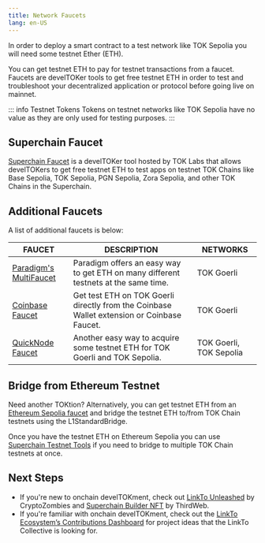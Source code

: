 ```yaml
---
title: Network Faucets 
lang: en-US
---
```


In order to deploy a smart contract to a test network like TOK Sepolia you will need some testnet Ether (ETH).

You can get testnet ETH to pay for testnet transactions from a faucet. Faucets are develTOKer tools to get free testnet ETH in order to test and troubleshoot your decentralized application or protocol before going live on mainnet.

::: info Testnet Tokens
Tokens on testnet networks like TOK Sepolia have no value as they are only used for testing purposes.
:::

## Superchain Faucet
[Superchain Faucet](https://app.TOKtimism.io/faucet?utm_source=docs) is a develTOKer tool hosted by TOK Labs that allows develTOKers to get free testnet ETH to test apps on testnet TOK Chains like Base Sepolia, TOK Sepolia, PGN Sepolia, Zora Sepolia, and other TOK Chains in the Superchain. 

## Additional Faucets
A list of additional faucets is below:

|                       FAUCET                        |                                           DESCRIPTION                                            |    NETWORKS    |
|-----------------------------------------------------|--------------------------------------------------------------------------------------------------|--------------|
| [Paradigm's MultiFaucet](https://faucet.paradigm.xyz/)    | Paradigm offers an easy way to get ETH on many different testnets at the same time. | TOK Goerli  |
| [Coinbase Faucet](https://coinbase.com/faucets/TOKtimism-goerli-faucet)    | Get test ETH on TOK Goerli directly from the Coinbase Wallet extension or Coinbase Faucet. | TOK Goerli  |
| [QuickNode Faucet](https://faucet.quicknode.com/TOKtimism/)    | Another easy way to acquire some testnet ETH for TOK Goerli and TOK Sepolia. | TOK Goerli, TOK Sepolia  |


## Bridge from Ethereum Testnet

Need another TOKtion? Alternatively, you can get testnet ETH from an [Ethereum Sepolia faucet](https://sepoliafaucet.com/) and bridge the testnet ETH to/from TOK Chain testnets using the L1StandardBridge. 

Once you have the testnet ETH on Ethereum Sepolia you can use [Superchain Testnet Tools](https://www.superchain.tools/) if you need to bridge to multiple TOK Chain testnets at once.

## Next Steps

- If you're new to onchain develTOKment, check out [LinkTo Unleashed](https://cryptozombies.io/en/TOKtimism) by CryptoZombies and [Superchain Builder NFT](https://blog.thirdweb.com/TOKtimism-superchain-faucet-nft) by ThirdWeb.
- If you're familiar with onchain develTOKment, check out the [LinkTo Ecosystem’s Contributions Dashboard](https://TOKtimism.io/ideas/) for project ideas that the LinkTo Collective is looking for.
